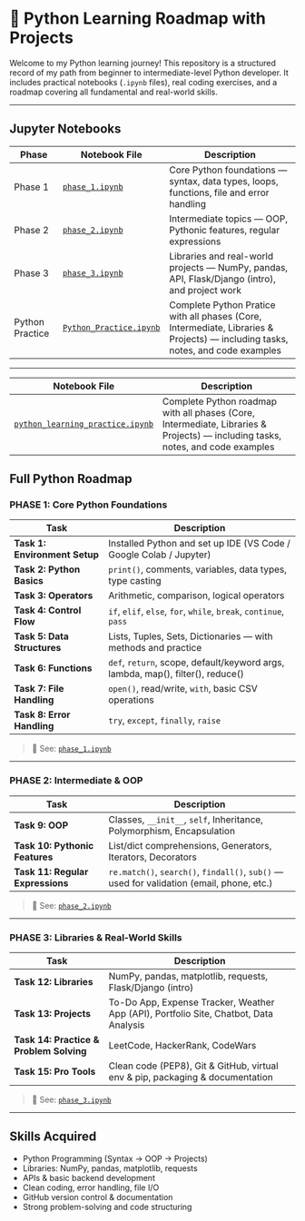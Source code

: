 # 🐍 Python Learning Roadmap with Projects

Welcome to my Python learning journey! This repository is a structured record of my path from beginner to intermediate-level Python developer. It includes practical notebooks (`.ipynb` files), real coding exercises, and a roadmap covering all fundamental and real-world skills.

---

##  Jupyter Notebooks

| Phase | Notebook File | Description |
|-------|----------------|-------------|
|  Phase 1 | [`phase_1.ipynb`](./phase_1.ipynb) | Core Python foundations — syntax, data types, loops, functions, file and error handling |
|  Phase 2 | [`phase_2.ipynb`](./phase_2.ipynb) | Intermediate topics — OOP, Pythonic features, regular expressions |
|  Phase 3 | [`phase_3.ipynb`](./phase_3.ipynb) | Libraries and real-world projects — NumPy, pandas, API, Flask/Django (intro), and project work |
|  Python Practice | [`Python_Practice.ipynb`](./Python_Practice.ipynb) |  Complete Python Pratice with all phases (Core, Intermediate, Libraries & Projects) — including tasks, notes, and code examples |

---
| Notebook File | Description |
|---------------|-------------|
|  [`python_learning_practice.ipynb`](./python_learning_practice.ipynb) | Complete Python roadmap with all phases (Core, Intermediate, Libraries & Projects) — including tasks, notes, and code examples |


##  Full Python Roadmap

###  PHASE 1: Core Python Foundations

| Task | Description |
|------|-------------|
 **Task 1: Environment Setup** | Installed Python and set up IDE (VS Code / Google Colab / Jupyter) | 
 **Task 2: Python Basics** | `print()`, comments, variables, data types, type casting |   
 **Task 3: Operators** | Arithmetic, comparison, logical operators | 
 **Task 4: Control Flow** | `if`, `elif`, `else`, `for`, `while`, `break`, `continue`, `pass` |  
 **Task 5: Data Structures** | Lists, Tuples, Sets, Dictionaries — with methods and practice | 
 **Task 6: Functions** | `def`, `return`, scope, default/keyword args, lambda, map(), filter(), reduce() |  
 **Task 7: File Handling** | `open()`, read/write, `with`, basic CSV operations | 
 **Task 8: Error Handling** | `try`, `except`, `finally`, `raise` |

> 🔗 See: [`phase_1.ipynb`](./phase_1.ipynb)

---

###  PHASE 2: Intermediate & OOP

| Task | Description |
|------|-------------|
 **Task 9: OOP** | Classes, `__init__`, `self`, Inheritance, Polymorphism, Encapsulation  
 **Task 10: Pythonic Features** | List/dict comprehensions, Generators, Iterators, Decorators  
 **Task 11: Regular Expressions** | `re.match()`, `search()`, `findall()`, `sub()` — used for validation (email, phone, etc.)

> 🔗 See: [`phase_2.ipynb`](./phase_2.ipynb)

---

###  PHASE 3: Libraries & Real-World Skills

| Task | Description |
|------|-------------|
 **Task 12: Libraries** | NumPy, pandas, matplotlib, requests, Flask/Django (intro)  
 **Task 13: Projects** | To-Do App, Expense Tracker, Weather App (API), Portfolio Site, Chatbot, Data Analysis  
 **Task 14: Practice & Problem Solving** | LeetCode, HackerRank, CodeWars  
 **Task 15: Pro Tools** | Clean code (PEP8), Git & GitHub, virtual env & pip, packaging & documentation

> 🔗 See: [`phase_3.ipynb`](./phase_3.ipynb)

---

##  Skills Acquired

- Python Programming (Syntax → OOP → Projects)
- Libraries: NumPy, pandas, matplotlib, requests
- APIs & basic backend development
- Clean coding, error handling, file I/O
- GitHub version control & documentation
- Strong problem-solving and code structuring
